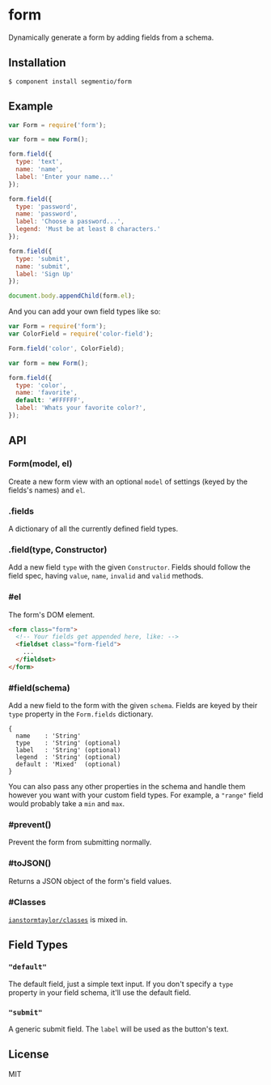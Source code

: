 # form

  Dynamically generate a form by adding fields from a schema.

## Installation

    $ component install segmentio/form

## Example
    
```js
var Form = require('form');

var form = new Form();

form.field({
  type: 'text',
  name: 'name',
  label: 'Enter your name...'
});

form.field({
  type: 'password',
  name: 'password',
  label: 'Choose a password...',
  legend: 'Must be at least 8 characters.'
});

form.field({
  type: 'submit',
  name: 'submit',
  label: 'Sign Up'
});

document.body.appendChild(form.el);
```

And you can add your own field types like so:

```js
var Form = require('form');
var ColorField = require('color-field');

Form.field('color', ColorField);

var form = new Form();

form.field({
  type: 'color',
  name: 'favorite',
  default: '#FFFFFF',
  label: 'Whats your favorite color?',
});
```

## API

### Form(model, el)
  Create a new form view with an optional `model` of settings (keyed by the fields's names) and `el`.

### .fields
  A dictionary of all the currently defined field types.

### .field(type, Constructor)
  Add a new field `type` with the given `Constructor`. Fields should follow the field spec, having `value`, `name`, `invalid` and `valid` methods.

### #el
  The form's DOM element.

```html
<form class="form">
  <!-- Your fields get appended here, like: -->
  <fieldset class="form-field">
    ...
  </fieldset>
</form>
```

### #field(schema)
  Add a new field to the form with the given `schema`. Fields are keyed by their `type` property in the `Form.fields` dictionary.

    {
      name    : 'String'
      type    : 'String' (optional)
      label   : 'String' (optional)
      legend  : 'String' (optional)
      default : 'Mixed'  (optional)
    }

  You can also pass any other properties in the schema and handle them however you want with your custom field types. For example, a `"range"` field would probably take a `min` and `max`.

### #prevent()
  Prevent the form from submitting normally.

### #toJSON()
  Returns a JSON object of the form's field values.

### #Classes
  [`ianstormtaylor/classes`](https://github.com/ianstormtaylor/classes) is mixed in.

## Field Types

### `"default"`
  The default field, just a simple text input. If you don't specify a `type` property in your field schema, it'll use the default field.

### `"submit"`
  A generic submit field. The `label` will be used as the button's text.

## License

  MIT
